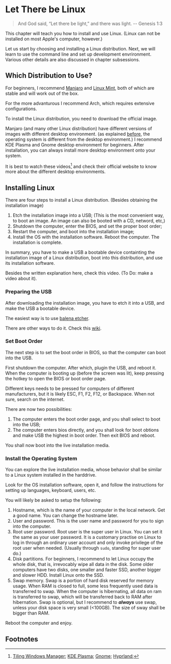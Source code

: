 # Let There be Linux

> And God said, “Let there be light,” and there was light. -- Genesis 1:3

This chapter will teach you how to install and use Linux. (Linux can not be installed on most Apple's computer, however.)

Let us start by choosing and installing a Linux distribution. 
Next, we will learn to use the command line and set up development envrironment.
Various other details are also discussed in chapter subsessions.

## Which Distribution to Use?

For beginners, I recommend [Manjaro](https://manjaro.org/products/download/x86) and [Linux Mint](https://linuxmint.com/), both of which are stable and will work out of the box.

For the more advanturous I recommend Arch, which requires extensive configurations. 

To install the Linux distribution, you need to download the official image.

Manjaro (and many other Linux distribution) have different versions of images with different desktop environment.
(as explained [before](../what_is_computer/software.md#desktop-environment), the operating system is different from the desktop environment.) 
I recommend KDE Plasma and Gnome desktop environment for beginners. 
After installation, you can always install more desktop environment onto your system.

It is best to watch these videos[^videos for de] and check their official website to know more about the different desktop environments.

## Installing Linux

There are four steps to install a Linux distribution. (Besides obtaining the installation image)

1. Etch the installation image into a USB; (This is the most convenient way, to boot an image. An image can also be booted with a CD, netword, etc,)
1. Shutdown the computer, enter the BIOS, and set the proper boot order;
1. Restart the computer, and boot into the installation image;
1. Install the OS with the installation software. Reboot the computer. The installation is complete.

In summary, you have to make a USB a bootable device containting the installation image of a Linux distribution, boot into this distribution, and use its installation software.

Besides the written explanation here, check this video. (To Do: make a video about it).

### Preparing the USB  

After downloading the installation image, you have to etch it into a USB, and make the USB a bootable device. 

The easiest way is to use [balena etcher](https://etcher.balena.io/).

There are other ways to do it. Check this [wiki](https://wiki.archlinux.org/title/USB_flash_installation_medium).

### Set Boot Order 

The next step is to set the boot order in BIOS, so that the computer can boot into the USB.

First shutdown the computer. After which, plugin the USB, and reboot it. 
When the computer is booting up (before the screen was lit), keep pressing the hotkey to open the BIOS or boot order page. 

Different keys needs to be pressed for computers of different manufacturers, but it is likely ESC, F1, F2, F12, or Backspace.
When not sure, search on the internet.

There are now two possibilities:

1. The computer enters the boot order page, and you shall select to boot into the USB;
2. The computer enters bios directly, and you shall look for boot obtions and make USB the highest in boot order. Then exit BIOS and reboot. 

You shall now boot into the live installation media.

### Install the Operating System 

You can explore the live installation media, whose behavior shall be similar to a Linux system installed in the harddrive. 

Look for the OS installation software, open it, and follow the instructions for setting up languages, keyboard, users, etc.  

You will likely be asked to setup the following:

1. Hostname, which is the name of your computer in the local network. Get a good name. You can change the hostname later.
1. User and password. This is the user name and password for you to sign into the computer. 
1. Root user password. Root user is the super user in Linux. You can set it the same as your user password. 
It is a customary practise on Linux to log in through an ordinary user account and only invoke privilege of the root user when needed. (Usually through `sudo`, standing for super user do.)
1. Disk partitions.
For beginners, I recommend to let Linux occupy the whole disk, that is, irrevocably wipe all data in the disk.
Some older computers have two disks, one smaller and faster SSD, another bigger and slower HDD. 
Install Linux onto the SSD. 
1. Swap memory. Swap is a portion of hard disk reserved for memory usage. 
When RAM is closed to full, some less frequently used data is transferred to swap.
When the computer is hibernating, all data on ram is transferred to swap, which will be transferred back to RAM after hibernation.
Swap is optional, but I recommend to __*always*__ use swap, unless your disk space is very small (<100GB). 
The size of sway shall be bigger than RAM. 

Reboot the computer and enjoy.

## Footnotes

[^videos for de]: [Tiling Windows Manager](https://www.youtube.com/watch?v=rjMZV0jgjL4);
[KDE Plasma](https://www.youtube.com/watch?v=iIxRm8IhFJs);
[Gnome](https://www.youtube.com/watch?v=D0vKSIEQmwo);
[Hyprland](https://www.youtube.com/watch?v=mmRKWgiPulg);
